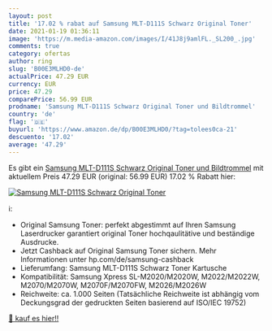 ```yaml
---
layout: post
title: '17.02 % rabat auf Samsung MLT-D111S Schwarz Original Toner'
date: 2021-01-19 01:36:11
image: 'https://m.media-amazon.com/images/I/41J8j9amlFL._SL200_.jpg'
comments: true
category: ofertas
author: ring
slug: 'B00E3MLHD0-de'
actualPrice: 47.29 EUR
currency: EUR
price: 47.29
comparePrice: 56.99 EUR
prodname: 'Samsung MLT-D111S Schwarz Original Toner und Bildtrommel'
country: 'de'
flag: '🇩🇪'
buyurl: 'https://www.amazon.de/dp/B00E3MLHD0/?tag=tolees0ca-21'
descuento: '17.02'
average: '47.29'
---
```


Es gibt ein [Samsung MLT-D111S Schwarz Original Toner und Bildtrommel](https://www.amazon.de/dp/B00E3MLHD0/?tag=tolees0ca-21) mit aktuellem Preis 47.29 EUR (original: 56.99 EUR) 17.02 % Rabatt hier:

[![Samsung MLT-D111S Schwarz Original Toner](https://m.media-amazon.com/images/I/41J8j9amlFL._SL200_.jpg)](https://www.amazon.de/dp/B00E3MLHD0/?tag=tolees0ca-21)

ℹ️:

- Original Samsung Toner: perfekt abgestimmt auf Ihren Samsung Laserdrucker garantiert original Toner hochqaulitätive und beständige Ausdrucke.
- Jetzt Cashback auf Original Samsung Toner sichern. Mehr Informationen unter hp.com/de/samsung-cashback
- Lieferumfang: Samsung MLT-D111S Schwarz Toner Kartusche
- Kompatibilität: Samsung Xpress SL-M2020/M2020W, M2022/M2022W, M2070/M2070W, M2070F/M2070FW, M2026/M2026W
- Reichweite: ca. 1.000 Seiten (Tatsächliche Reichweite ist abhängig vom Deckungsgrad der gedruckten Seiten basierend auf ISO/IEC 19752)

[🛒 kauf es hier!!](https://www.amazon.de/dp/B00E3MLHD0/?tag=tolees0ca-21)
